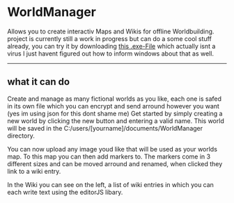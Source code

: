 # WorldManager
Allows you to create interactiv Maps and Wikis for offline Worldbuilding.
project is currently still a work in progress but can do a some cool stuff already, you can try it by downloading [this .exe-File](https://drive.google.com/file/d/1IKBYJCbkF9gLz-8dsBo9Aga76S8CwVp4/view?usp=share_link) which actually isnt a virus I just havent figured out how to inform windows about that as well.

***

## what it can do

Create and manage as many fictional worlds as you like, each one is safed in its own file which you can encrypt and send arround however you want (yes im using json for this dont shame me)
Get started by simply creating a new world by clicking the new button and entering a valid name. This world will be saved in the C:/users/[yourname]/documents/WorldManager directory.

You can now upload any image youd like that will be used as your worlds map. To this map you can then add markers to. The markers come in 3 different sizes and can be moved arround and renamed, when clicked they link to a wiki entry.

In the Wiki you can see on the left, a list of wiki entries in which you can each write text using the editorJS libary.
